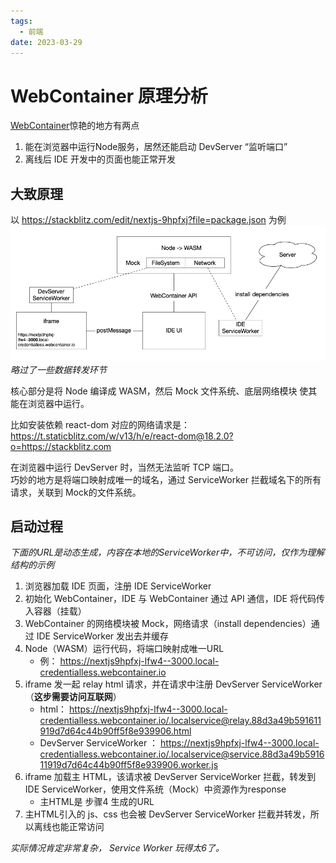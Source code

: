 ```yaml
---
tags:
  - 前端
date: 2023-03-29
---
```


# WebContainer 原理分析

[WebContainer](https://webcontainers.io/)惊艳的地方有两点
1. 能在浏览器中运行Node服务，居然还能启动 DevServer “监听端口”
2. 离线后 IDE 开发中的页面也能正常开发

## 大致原理

以 <https://stackblitz.com/edit/nextjs-9hpfxj?file=package.json> 为例  
![image](./webcontainer.png)
_略过了一些数据转发环节_

核心部分是将 Node 编译成 WASM，然后 Mock 文件系统、底层网络模块 使其能在浏览器中运行。  

比如安装依赖 react-dom 对应的网络请求是：  
<https://t.staticblitz.com/w/v13/h/e/react-dom@18.2.0?o=https://stackblitz.com>  

在浏览器中运行 DevServer 时，当然无法监听 TCP 端口。  
巧妙的地方是将端口映射成唯一的域名，通过 ServiceWorker 拦截域名下的所有请求，关联到 Mock的文件系统。  

## 启动过程
_下面的URL是动态生成，内容在本地的ServiceWorker中，不可访问，仅作为理解结构的示例_

1. 浏览器加载 IDE 页面，注册 IDE ServiceWorker
2. 初始化 WebContainer，IDE 与 WebContainer 通过 API 通信，IDE 将代码传入容器（挂载）
3. WebContainer 的网络模块被 Mock，网络请求（install dependencies）通过 IDE ServiceWorker 发出去并缓存
4. Node（WASM）运行代码，将端口映射成唯一URL
    - 例： https://nextjs9hpfxj-lfw4--3000.local-credentialless.webcontainer.io 
5. iframe 发一起 relay html 请求，并在请求中注册 DevServer ServiceWorker （**这步需要访问互联网**）
    - html： https://nextjs9hpfxj-lfw4--3000.local-credentialless.webcontainer.io/.localservice@relay.88d3a49b591611919d7d64c44b90ff5f8e939906.html
    - DevServer ServiceWorker ： https://nextjs9hpfxj-lfw4--3000.local-credentialless.webcontainer.io/.localservice@service.88d3a49b591611919d7d64c44b90ff5f8e939906.worker.js
6. iframe 加载主 HTML，该请求被 DevServer ServiceWorker 拦截，转发到 IDE ServiceWorker，使用文件系统（Mock）中资源作为response
    - 主HTML是 步骤4 生成的URL
7. 主HTML引入的 js、css 也会被 DevServer ServiceWorker 拦截并转发，所以离线也能正常访问

*实际情况肯定非常复杂， Service Worker 玩得太6了。*  